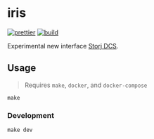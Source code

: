 # iris

[![prettier](https://github.com/storjrd/iris/actions/workflows/prettier.yml/badge.svg)](https://github.com/storjrd/iris/actions/workflows/prettier.yml)
[![build](https://github.com/storjrd/iris/actions/workflows/build.yml/badge.svg)](https://github.com/storjrd/iris/actions/workflows/build.yml)

Experimental new interface [Storj DCS](https://www.storj.io/).

## Usage

> Requires `make`, `docker`, and `docker-compose`

```
make
```

### Development

```
make dev
```
